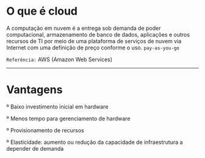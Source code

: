 # O que é cloud

   A computação em nuvem é a entrega sob demanda de poder
computacional, armazenamento de banco de dados,
aplicações e outros recursos de TI por meio de uma
plataforma de serviços de nuvem via Internet com uma
definição de preço conforme o uso. ````pay-as-you-go````

````Referência:```` AWS (Amazon Web Services) 
______

# Vantagens

º Baixo investimento inicial em hardware

º Menos tempo para gerenciamento de hardware

º Provisionamento de recursos

º Elasticidade: aumento ou redução da 
capacidade de 
infraestrutura a depender de demanda
